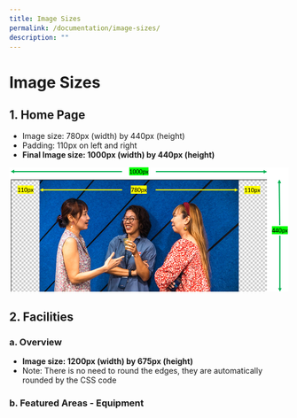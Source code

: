 ```yaml
---
title: Image Sizes
permalink: /documentation/image-sizes/
description: ""
---
```

# Image Sizes
## 1. Home Page
* Image size: 780px (width) by 440px (height)
* Padding: 110px on left and right
* **Final Image size: 1000px (width) by 440px (height)**

![](/images/Documentation/Homepage.png)

## 2. Facilities
### a. Overview
* **Image size: 1200px (width) by 675px (height)**
* Note: There is no need to round the edges, they are automatically rounded by the CSS code

### b. Featured Areas - Equipment